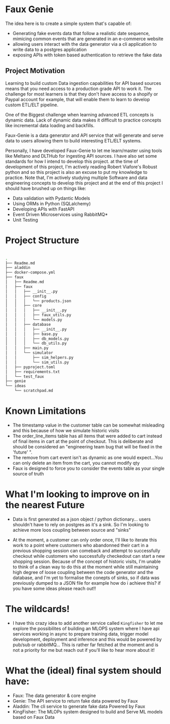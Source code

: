 # Faux Genie

The idea here is to create a simple system that's capable of:

- Generating fake events data that follow a realistic date sequence, mimicing common events that are generated in an e-commerce website
- allowing users interact with the data generator via a cli application to write data to a postgres application
- exposing APIs with token based authentication to retrieve the fake data

## Project Motivation
Learning to build custom Data ingestion capabilities for API based sources means that you need access to a production grade API to work it. The challenge for most learners is that they don't have access to a shopify or Paypal account for example, that will enable them to learn to develop custom ETL/ELT pipeline.

One of the Biggest challenge when learning advanced ETL concepts is dynamic data. Lack of dynamic data makes it difficult to practice concepts like incremental data loading and backfills.

Faux-Genie is a data generator and API service that will generate and serve data to users allowing them to build interesting ETL/ELT systems.

Personally, I have developed Faux-Genie to let me learn/master using tools like Meltano and DLTHub for ingesting API sources. I have also set some standards for how I intend to develop this project. at the time of development of this project, I'm actively reading Robert Viafore's Robust python and so this project is also an excuse to put my knowledge to practice. Note that, I'm actively studying multiple Software and data engineering concepts to develop this project and at the end of this project I should have brushed up on things like:

- Data validation with Pydantic Models
- Using ORMs in Python (SQLalchemy)
- Developing APIs with FastAPI
- Event Driven Microservices using RabbitMQ*
- Unit Testing

# Project Structure

```bash

.
├── Readme.md
├── aladdin
├── docker-compose.yml
├── faux
│   ├── Readme.md
│   ├── faux
│   │   ├── __init__.py
│   │   ├── config
│   │   │   └── products.json
│   │   ├── core
│   │   │   ├── __init__.py
│   │   │   ├── faux_utils.py
│   │   │   └── models.py
│   │   ├── database
│   │   │   ├── __init__.py
│   │   │   ├── base.py
│   │   │   ├── db_models.py
│   │   │   └── db_utils.py
│   │   ├── main.py
│   │   └── simulator
│   │       ├── sim_helpers.py
│   │       └── sim_utils.py
│   ├── pyproject.toml
│   ├── requirements.txt
│   └── test_faux
├── genie
└── ideas
    └── scratchpad.md

```

# Known Limitations

- The timestamp value in the customer table can be somewhat misleading and this because of how we simulate historic visits
- The order_line_items table has all items that were added to cart instead of final items in cart at the point of checkout. This is deliberate and should be considered an "engineering team bug that will be fixed in the 'future' ".
- The remove from cart event isn't as dynamic as one would expect...You can only delete an item from the cart, you cannot modify qty
- Faux is designed to force you to consider the events table as your single source of truth

# What I'm looking to improve on in the nearest Future
- Data is first generated as a json object / python dictionary... users shouldn't have to rely on postgres as it's a sink. So I'm looking to achieve more loos coupling between source and "sinks"

- At the moment, a customer can only order once, I'll like to iterate this work to a point where customers who abandonned their cart in a previous shopping session can comeback and attempt to successfully checkout while customers who successfully checkedout can start a new shopping session. Because of the concept of historic visits, I'm unable to think of a clean way to do this at the moment while still maintaining high degree of loose coupling between the code generator and the database, and I'm yet to formalise the conepts of sinks, so if data was previously dumped to a JSON file for example how do i achieve this? if you have some ideas please reach out!!


# The wildcards!

- I have this crazy idea to add another service called `Kingfisher` to let me explore the possibilites of building an MLOPS system where I have api services working in async to prepare training data, trigger model development, deployment and inference and this would be powered by pub/sub or rabbitMQ... This is rather far fetched at the moment and is not a priority for me but reach out if you'll like to hear more about it!


# What the (ideal) final system should have:

- Faux: The data generator & core engine
- Genie: The API service to return fake data powered by Faux
- Aladdin: The cli service to generate fake data Powered by Faux
- KingFisher: The MLOPs system designed to build and Serve ML models based on Faux Data
